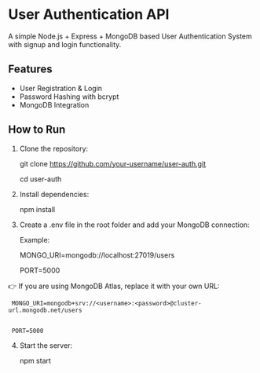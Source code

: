 # User Authentication API

A simple Node.js + Express + MongoDB based User Authentication System with signup and login functionality.

## Features
- User Registration & Login  
- Password Hashing with bcrypt  
- MongoDB Integration  

## How to Run

1. Clone the repository:

   git clone https://github.com/your-username/user-auth.git
   
   cd user-auth

3. Install dependencies:
   
   npm install

5. Create a .env file in the root folder and add your MongoDB connection:

   Example:
   
   MONGO_URI=mongodb://localhost:27019/users
   
   PORT=5000

👉 If you are using MongoDB Atlas, replace it with your own URL:


     MONGO_URI=mongodb+srv://<username>:<password>@cluster-url.mongodb.net/users


     PORT=5000

4. Start the server:

    npm start
